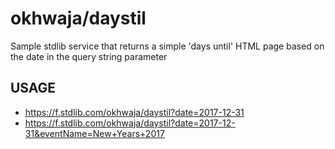 # okhwaja/daystil

Sample stdlib service that returns a simple 'days until' HTML page based on the date in the query string parameter

## USAGE

* https://f.stdlib.com/okhwaja/daystil?date=2017-12-31
* https://f.stdlib.com/okhwaja/daystil?date=2017-12-31&eventName=New+Years+2017
